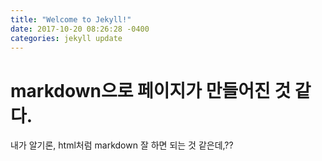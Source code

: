 ```yaml
---
title: "Welcome to Jekyll!"
date: 2017-10-20 08:26:28 -0400
categories: jekyll update
---
```


# markdown으로 페이지가 만들어진 것 같다.
내가 알기론, html처럼 markdown 잘 하면 되는 것 같은데,??
